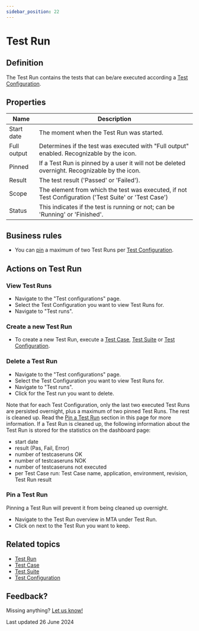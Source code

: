 ```yaml
---
sidebar_position: 22
---
```



# Test Run 

## Definition

The Test Run contains the tests that can be/are executed according a [Test Configuration](test-configuration).

## Properties
| Name        | Description                                                                                                                       |
| ----------- | --------------------------------------------------------------------------------------------------------------------------------- |
| Start date  | The moment when the Test Run was started.                                                                                         |
| Full output | Determines if the test was executed with "Full output" enabled. Recognizable by the <i class="fal fa-memo-circle-info"></i> icon. |
| Pinned      | If a Test Run is pinned by a user it will not be deleted overnight. Recognizable by the <i class="fas fa-thumbtack"></i> icon.    |
| Result      | The test result ('Passed' or 'Failed').                                                                                           |
| Scope       | The element from which the test was executed, if not Test Configuration ('Test Suite' or 'Test Case')                             |
| Status      | This indicates if the test is running or not; can be 'Running' or 'Finished'.                                                     |
  
## Business rules
- You can [pin](#pin-a-test-run) a maximum of two Test Runs per [Test Configuration](test-configuration).

## Actions on Test Run

### View Test Runs
- Navigate to the "Test configurations" page.
- Select the Test Configuration you want to view Test Runs for.
- Navigate to "Test runs".

### Create a new Test Run
- To create a new Test Run, execute a [Test Case](test-case), [Test Suite](test-suite) or [Test Configuration](test-configuration).

### Delete a Test Run
- Navigate to the "Test configurations" page.
- Select the Test Configuration you want to view Test Runs for.
- Navigate to "Test runs".
- Click <i class="fal fa-trash-can"></i> for the Test run you want to delete.


Note that for each Test Configuration, only the last two executed Test Runs are persisted overnight, plus a maximum of two pinned Test Runs. The rest is cleaned up. Read the [Pin a Test Run](#pin-a-test-run) section in this page for more information.
If a Test Run is cleaned up, the following information about the Test Run is stored for the statistics on the dashboard page:
- start date
- result (Pas, Fail, Error)
- number of testcaseruns OK
- number of testcaseruns NOK
- number of testcaseruns not executed
- per Test Case run: Test Case name, application, environment, revision, Test Run result

### Pin a Test Run
Pinning a Test Run will prevent it from being cleaned up overnight.
- Navigate to the Test Run overview in MTA under Test Run.
- Click on <i class="fas fa-thumbtack"></i> next to the Test Run you want to keep.

## Related topics
- [Test Run](test-run)
- [Test Case](test-case)
- [Test Suite](test-suite)
- [Test Configuration](test-configuration)

## Feedback?
Missing anything? [Let us know!](mailto:support@menditect.com)

Last updated 26 June 2024